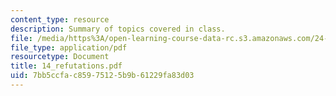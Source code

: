 ```yaml
---
content_type: resource
description: Summary of topics covered in class.
file: /media/https%3A/open-learning-course-data-rc.s3.amazonaws.com/24-201-topics-in-the-history-of-philosophy-kant-fall-2005/7bb5ccfac85975125b9b61229fa83d03_14_refutations.pdf
file_type: application/pdf
resourcetype: Document
title: 14_refutations.pdf
uid: 7bb5ccfa-c859-7512-5b9b-61229fa83d03
---
```

